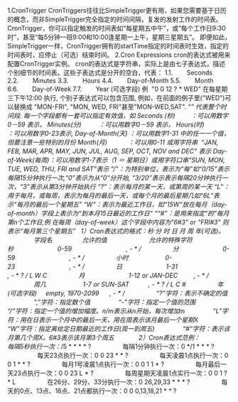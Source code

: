 1.CronTrigger
CronTriggers往往比SimpleTrigger更有用，如果您需要基于日历的概念，而非SimpleTrigger完全指定的时间间隔，复发的发射工作的时间表。
CronTrigger，你可以指定触发的时间表如“每星期五中午”，或“每个工作日9:30时”，甚至“每5分钟一班9:00和10:00逢星期一上午，星期三星期五“。
即便如此，SimpleTrigger一样，CronTrigger拥有的startTime指定的时间表时生效，指定的时间表时，应停止（可选）结束时间。
2.Cron Expressions
cron的表达式被用来配置CronTrigger实例。 cron的表达式是字符串，实际上是由七子表达式，描述个别细节的时间表。这些子表达式是分开的空白，代表：
1.1.        Seconds
2.2.        Minutes
3.3.        Hours
4.4.        Day-of-Month
5.5.        Month
6.6.        Day-of-Week
7.7.        Year (可选字段)
例  "0 0 12 ? * WED" 在每星期三下午12:00 执行,
个别子表达式可以包含范围, 例如，在前面的例子里("WED")可以替换成 "MON-FRI", "MON, WED, FRI"甚至"MON-WED,SAT".
“*” 代表整个时间段.
每一个字段都有一套可以指定有效值，如
Seconds (秒)         ：可以用数字0－59 表示，
Minutes(分)          ：可以用数字0－59 表示，
Hours(时)             ：可以用数字0-23表示,
Day-of-Month(天) ：可以用数字1-31 中的任一一个值，但要注意一些特别的月份
Month(月)            ：可以用0-11 或用字符串  “JAN, FEB, MAR, APR, MAY, JUN, JUL, AUG, SEP, OCT, NOV and DEC” 表示
Day-of-Week(每周)：可以用数字1-7表示（1 ＝ 星期日）或用字符口串“SUN, MON, TUE, WED, THU, FRI and SAT”表示
“/”：为特别单位，表示为“每”如“0/15”表示每隔15分钟执行一次,“0”表示为从“0”分开始, “3/20”表示表示每隔20分钟执行一次，“3”表示从第3分钟开始执行
“?”：表示每月的某一天，或第周的某一天
“L”：用于每月，或每周，表示为每月的最后一天，或每个月的最后星期几如“6L”表示“每月的最后一个星期五”
“W”：表示为最近工作日，如“15W”放在每月（day-of-month）字段上表示为“到本月15日最近的工作日”
““#”：是用来指定“的”每月第n个工作日,例 在每周（day-of-week）这个字段中内容为"6#3" or "FRI#3" 则表示“每月第三个星期五”
 
1）Cron表达式的格式：秒 分 时 日 月 周 年(可选)。
               字段名                 允许的值                        允许的特殊字符  
               秒                         0-59                               , - * /  
               分                         0-59                               , - * /  
               小时                     0-23                               , - * /  
               日                         1-31                               , - * ? / L W C  
               月                         1-12 or JAN-DEC         , - * /  
               周几                     1-7 or SUN-SAT           , - * ? / L C #  
               年 (可选字段)     empty, 1970-2099      , - * /
 
               “?”字符：表示不确定的值
               “,”字符：指定数个值
               “-”字符：指定一个值的范围
               “/”字符：指定一个值的增加幅度。n/m表示从n开始，每次增加m
               “L”字符：用在日表示一个月中的最后一天，用在周表示该月最后一个星期X
               “W”字符：指定离给定日期最近的工作日(周一到周五)
               “#”字符：表示该月第几个周X。6#3表示该月第3个周五
 
 
         2）Cron表达式范例：
                 每隔5秒执行一次：*/5 * * * * ?
                 每隔1分钟执行一次：0 */1 * * * ?
                 每天23点执行一次：0 0 23 * * ?
                 每天凌晨1点执行一次：0 0 1 * * ?
                 每月1号凌晨1点执行一次：0 0 1 1 * ?
                 每月最后一天23点执行一次：0 0 23 L * ?
                 每周星期天凌晨1点实行一次：0 0 1 ? * L
                 在26分、29分、33分执行一次：0 26,29,33 * * * ?
                 每天的0点、13点、18点、21点都执行一次：0 0 0,13,18,21 * * ?
